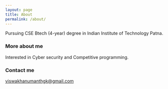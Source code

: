 ```yaml
---
layout: page
title: About
permalink: /about/
---
```


Pursuing CSE Btech (4-year) degree in Indian Institute of Technology Patna.

### More about me 

Interested in Cyber security and Competitive programming.

### Contact me

[viswakhanumanthgk@gmail.com](viswakhanumanthgk@gmail.com)
